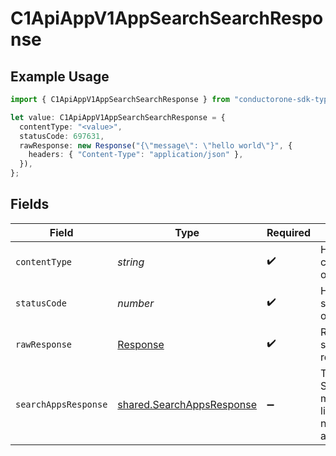 # C1ApiAppV1AppSearchSearchResponse

## Example Usage

```typescript
import { C1ApiAppV1AppSearchSearchResponse } from "conductorone-sdk-typescript/sdk/models/operations";

let value: C1ApiAppV1AppSearchSearchResponse = {
  contentType: "<value>",
  statusCode: 697631,
  rawResponse: new Response("{\"message\": \"hello world\"}", {
    headers: { "Content-Type": "application/json" },
  }),
};
```

## Fields

| Field                                                                                        | Type                                                                                         | Required                                                                                     | Description                                                                                  |
| -------------------------------------------------------------------------------------------- | -------------------------------------------------------------------------------------------- | -------------------------------------------------------------------------------------------- | -------------------------------------------------------------------------------------------- |
| `contentType`                                                                                | *string*                                                                                     | :heavy_check_mark:                                                                           | HTTP response content type for this operation                                                |
| `statusCode`                                                                                 | *number*                                                                                     | :heavy_check_mark:                                                                           | HTTP response status code for this operation                                                 |
| `rawResponse`                                                                                | [Response](https://developer.mozilla.org/en-US/docs/Web/API/Response)                        | :heavy_check_mark:                                                                           | Raw HTTP response; suitable for custom response parsing                                      |
| `searchAppsResponse`                                                                         | [shared.SearchAppsResponse](../../../sdk/models/shared/searchappsresponse.md)                | :heavy_minus_sign:                                                                           | The SearchAppsResponse message contains a list of results and a nextPageToken if applicable. |